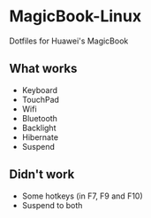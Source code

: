 # MagicBook-Linux
Dotfiles for Huawei's MagicBook

## What works

* Keyboard
* TouchPad
* Wifi
* Bluetooth
* Backlight
* Hibernate
* Suspend

## Didn't work

* Some hotkeys (in F7, F9 and F10)
* Suspend to both

